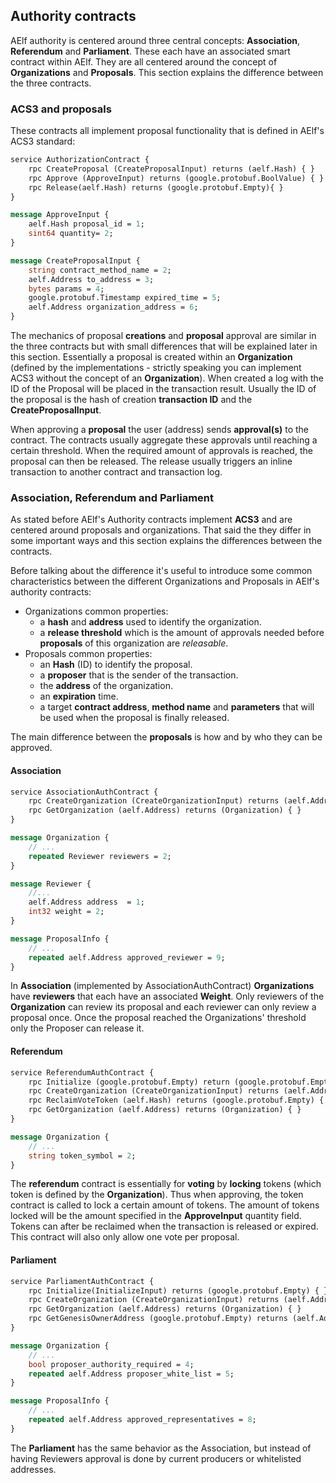 ## Authority contracts

AElf authority is centered around three central concepts: **Association**, **Referendum** and **Parliament**. These each have an associated smart contract within AElf. They are all centered around the concept of **Organizations** and **Proposals**. This section explains the difference between the three contracts.

### ACS3 and proposals

These contracts all implement proposal functionality that is defined in AElf's ACS3 standard:

```Protobuf
service AuthorizationContract {
    rpc CreateProposal (CreateProposalInput) returns (aelf.Hash) { }
    rpc Approve (ApproveInput) returns (google.protobuf.BoolValue) { }
    rpc Release(aelf.Hash) returns (google.protobuf.Empty){ }
}

message ApproveInput {
    aelf.Hash proposal_id = 1;
    sint64 quantity= 2;
}

message CreateProposalInput {
    string contract_method_name = 2;
    aelf.Address to_address = 3;
    bytes params = 4;
    google.protobuf.Timestamp expired_time = 5;
    aelf.Address organization_address = 6;
}
```

The mechanics of proposal **creations** and **proposal** approval are similar in the three contracts but with small differences that will be explained later in this section. Essentially a proposal is created within an **Organization** (defined by the implementations - strictly speaking you can implement ACS3 without the concept of an **Organization**). When created a log with the ID of the Proposal will be placed in the transaction result. Usually the ID of the proposal is the hash of creation **transaction ID** and the **CreateProposalInput**.

When approving a **proposal** the user (address) sends **approval(s)** to the contract. The contracts usually aggregate these approvals until reaching a certain threshold. When the required amount of approvals is reached, the proposal can then be released. The release usually triggers an inline transaction to another contract and transaction log.

### Association, Referendum and Parliament

As stated before AElf's Authority contracts implement **ACS3** and are centered around proposals and organizations. That said the they differ in some important ways and this section explains the differences between the contracts. 

Before talking about the difference it's useful to introduce some common characteristics between the different Organizations and Proposals in AElf's authority contracts: 
- Organizations common properties:
  - a **hash** and **address** used to identify the organization.
  - a **release threshold** which is the amount of approvals needed before **proposals** of this organization are *releasable*.
- Proposals common properties:
  - an **Hash** (ID) to identify the proposal.
  - a **proposer** that is the sender of the transaction.
  - the **address** of the organization.
  - an **expiration** time.
  - a target **contract address**, **method name** and **parameters** that will be used when the proposal is finally released.

The main difference between the **proposals** is how and by who they can be approved.

#### Association

```Protobuf
service AssociationAuthContract {
    rpc CreateOrganization (CreateOrganizationInput) returns (aelf.Address) { }
    rpc GetOrganization (aelf.Address) returns (Organization) { }
}

message Organization {
    // ...
    repeated Reviewer reviewers = 2;
}

message Reviewer {
    //...
    aelf.Address address  = 1;
    int32 weight = 2;
}

message ProposalInfo {
    // ...
    repeated aelf.Address approved_reviewer = 9;
}
```

In **Association** (implemented by AssociationAuthContract) **Organizations** have **reviewers** that each have an associated **Weight**. Only reviewers of the **Organization** can review its proposal and each reviewer can only review a proposal once. Once the proposal reached the Organizations' threshold only the Proposer can release it.

#### Referendum

```Protobuf
service ReferendumAuthContract {
    rpc Initialize (google.protobuf.Empty) return (google.protobuf.Empty) { }
    rpc CreateOrganization (CreateOrganizationInput) returns (aelf.Address) { }
    rpc ReclaimVoteToken (aelf.Hash) returns (google.protobuf.Empty) { }
    rpc GetOrganization (aelf.Address) returns (Organization) { }
}

message Organization {
    // ...
    string token_symbol = 2;
}
```

The **referendum** contract is essentially for **voting** by **locking** tokens (which token is defined by the **Organization**). Thus when approving, the token contract is called to lock a certain amount of tokens. The amount of tokens locked will be the amount specified in the **ApproveInput** quantity field. Tokens can after be reclaimed when the transaction is released or expired. This contract will also only allow one vote per proposal.

#### Parliament

```Protobuf
service ParliamentAuthContract {
    rpc Initialize(InitializeInput) returns (google.protobuf.Empty) { }
    rpc CreateOrganization (CreateOrganizationInput) returns (aelf.Address) { }
    rpc GetOrganization (aelf.Address) returns (Organization) { }
    rpc GetGenesisOwnerAddress (google.protobuf.Empty) returns (aelf.Address) { }
}

message Organization {
    // ...
    bool proposer_authority_required = 4;
    repeated aelf.Address proposer_white_list = 5;
}

message ProposalInfo {
    // ...
    repeated aelf.Address approved_representatives = 8;
}
```

The **Parliament** has the same behavior as the Association, but instead of having Reviewers approval is done by current producers or whitelisted addresses.


